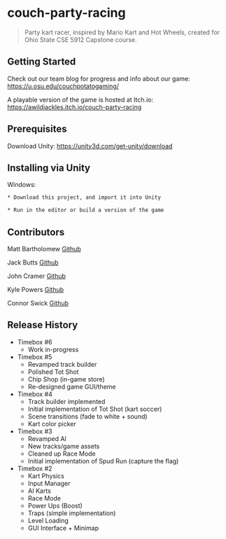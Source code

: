 # couch-party-racing
> Party kart racer, inspired by Mario Kart and Hot Wheels, created for Ohio State CSE 5912 Capstone course.

## Getting Started

Check out our team blog for progress and info about our game: https://u.osu.edu/couchpotatogaming/

A playable version of the game is hosted at Itch.io: https://awildjackles.itch.io/couch-party-racing

## Prerequisites

Download Unity: https://unity3d.com/get-unity/download

## Installing via Unity

Windows:
```sh
* Download this project, and import it into Unity

* Run in the editor or build a version of the game
```

## Contributors

Matt Bartholomew [Github](https://github.com/Bartholomew-m134)

Jack Butts [Github](https://github.com/buttsj)

John Cramer [Github](https://github.com/cramer240)

Kyle Powers [Github](https://github.com/powerskyle26)

Connor Swick [Github](https://github.com/connor-swick)

## Release History

* Timebox #6
	* Work in-progress
* Timebox #5
	* Revamped track builder
	* Polished Tot Shot
	* Chip Shop (in-game store)
	* Re-designed game GUI/theme
* Timebox #4
	* Track builder implemented
	* Initial implementation of Tot Shot (kart soccer)
	* Scene transitions (fade to white + sound)
	* Kart color picker
* Timebox #3
	* Revamped AI
	* New tracks/game assets
	* Cleaned up Race Mode
	* Initial implementation of Spud Run (capture the flag)
* Timebox #2
	* Kart Physics
	* Input Manager
	* AI Karts
	* Race Mode
	* Power Ups (Boost)
	* Traps (simple implementation)
	* Level Loading
	* GUI Interface + Minimap
